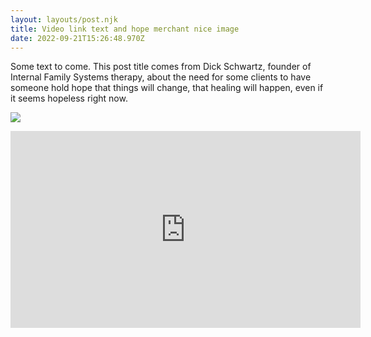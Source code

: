 ```yaml
---
layout: layouts/post.njk
title: Video link text and hope merchant nice image
date: 2022-09-21T15:26:48.970Z
---
```

S﻿ome text to come. This post title comes from Dick Schwartz, founder of Internal Family Systems therapy, about the need for some clients to have someone hold hope that things will change, that healing will happen, even if it seems hopeless right now.

![](/images/iva-rajovic-C1Sr11Fs5Zc-unsplash.jpg)


<iframe width="560" height="315" src="https://www.youtube.com/embed/doboyw3foKM" title="YouTube video player" frameborder="0" allow="accelerometer; autoplay; clipboard-write; encrypted-media; gyroscope; picture-in-picture" allowfullscreen></iframe>